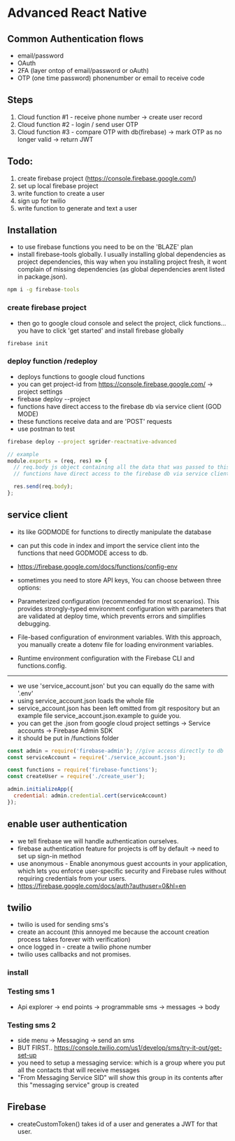 # Advanced React Native

## Common Authentication flows

- email/password
- OAuth
- 2FA (layer ontop of email/password or oAuth)
- OTP (one time password) phonenumber or email to receive code

## Steps

1. Cloud function #1 - receive phone number -> create user record
2. Cloud function #2 - login / send user OTP
3. Cloud function #3 - compare OTP with db(firebase) -> mark OTP as no longer valid -> return JWT

## Todo:

1. create firebase project (https://console.firebase.google.com/)
2. set up local firebase project
3. write function to create a user
4. sign up for twilio
5. write function to generate and text a user

## Installation

- to use firebase functions you need to be on the 'BLAZE' plan
- install firebase-tools globally. I usually installing global dependencies as project dependencies, this way when you installing project fresh, it wont complain of missing dependencies (as global dependencies arent listed in package.json).

```cmd
npm i -g firebase-tools
```

### create firebase project

- then go to google cloud console and select the project, click functions... you have to click 'get started' and install firebase globally

```cmd
firebase init
```

### deploy function /redeploy

- deploys functions to google cloud functions
- you can get project-id from https://console.firebase.google.com/ -> project settings
- firebase deploy --project <project-id>
- functions have direct access to the firebase db via service client (GOD MODE)
- these functions receive data and are 'POST' requests
- use postman to test

```cmd
firebase deploy --project sgrider-reactnative-advanced

```

```js
// example
module.exports = (req, res) => {
  // req.body js object containing all the data that was passed to this function when user called it
  // functions have direct access to the firebase db via service client (GOD MODE)

  res.send(req.body);
};
```

## service client

- its like GODMODE for functions to directly manipulate the database
- can put this code in index and import the service client into the functions that need GODMODE access to db.

- https://firebase.google.com/docs/functions/config-env

- sometimes you need to store API keys, You can choose between three options:

- Parameterized configuration (recommended for most scenarios). This provides strongly-typed environment configuration with parameters that are validated at deploy time, which prevents errors and simplifies debugging.

- File-based configuration of environment variables. With this approach, you manually create a dotenv file for loading environment variables.

- Runtime environment configuration with the Firebase CLI and functions.config.

---

- we use 'service_account.json' but you can equally do the same with '.env'
- using service_account.json loads the whole file
- service_account.json has been left omitted from git respository but an example file service_account.json.example to guide you.
- you can get the .json from google cloud project settings -> Service accounts -> Firebase Admin SDK
- it should be put in /functions folder

```js
const admin = require('firebase-admin'); //give access directly to db
const serviceAccount = require('./service_account.json');

const functions = require('firebase-functions');
const createUser = require('./create_user');

admin.initializeApp({
  credential: admin.credential.cert(serviceAccount)
});
```

## enable user authentication

- we tell firebase we will handle authentication ourselves.
- firebase authentication feature for projects is off by default -> need to set up sign-in method
- use anonymous - Enable anonymous guest accounts in your application, which lets you enforce user-specific security and Firebase rules without requiring credentials from your users.
- https://firebase.google.com/docs/auth?authuser=0&hl=en

## twilio

- twilio is used for sending sms's
- create an account (this annoyed me because the account creation process takes forever with verification)
- once logged in - create a twilio phone number
- twilio uses callbacks and not promises.

### install

### Testing sms 1

- Api explorer -> end points -> programmable sms -> messages -> body

### Testing sms 2

- side menu -> Messaging -> send an sms
- BUT FIRST.. https://console.twilio.com/us1/develop/sms/try-it-out/get-set-up
- you need to setup a messaging service: which is a group where you put all the contacts that will receive messages
- "From Messaging Service SID" will show this group in its contents after this "messaging service" group is created

## Firebase

- createCustomToken() takes id of a user and generates a JWT for that user.
